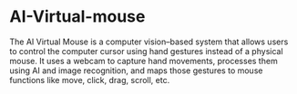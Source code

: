 # AI-Virtual-mouse

The AI Virtual Mouse is a computer vision–based system that allows users to control the computer cursor using hand gestures instead of a physical mouse.
It uses a webcam to capture hand movements, processes them using AI and image recognition, and maps those gestures to mouse functions like move, click, drag, scroll, etc.
